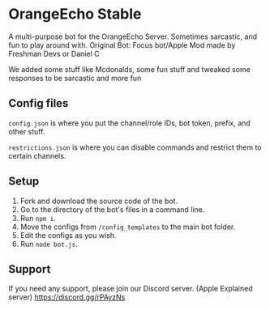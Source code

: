 # OrangeEcho Stable
A multi-purpose bot for the OrangeEcho Server. Sometimes sarcastic, and fun to play around with.
Original Bot: Focus bot/Apple Mod made by Freshman Devs or Daniel C

We added some stuff like Mcdonalds, some fun stuff and tweaked some responses to be sarcastic and more fun

## Config files
`config.json` is where you put the channel/role IDs, bot token, prefix, and other stuff.

`restrictions.json` is where you can disable commands and restrict them to certain channels.

## Setup

1. Fork and download the source code of the bot.
2. Go to the directory of the bot's files in a command line.
3. Run `npm i`.
4. Move the configs from `/config_templates` to the main bot folder.
5. Edit the configs as you wish.
6. Run `node bot.js`.

## Support

If you need any support, please join our Discord server. (Apple Explained server)
https://discord.gg/rPAyzNs
